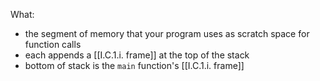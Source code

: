 What:
- the segment of memory that your program uses as scratch space for function calls
- each appends a [[I.C.1.i. frame]] at the top of the stack
- bottom of stack is the `main` function's [[I.C.1.i. frame]]